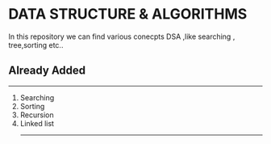 <h1>DATA STRUCTURE & ALGORITHMS</h1>
<p>In this repository we can find various conecpts DSA ,like searching , tree,sorting etc..</p>
<h2>Already Added</h2>
<hr />
<p><ol>
  <li>Searching</li>
  <li>Sorting</li>
  <li>Recursion</li>
  <li>Linked list</li>
  <hr />
</ol></p>
